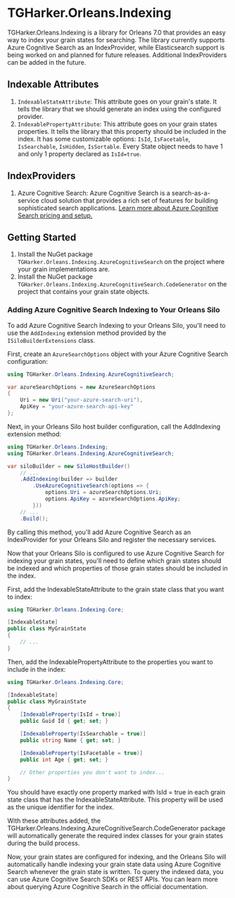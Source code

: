 # TGHarker.Orleans.Indexing

TGHarker.Orleans.Indexing is a library for Orleans 7.0 that provides an easy way to index your grain states for searching. The library currently supports Azure Cognitive Search as an IndexProvider, while Elasticsearch support is being worked on and planned for future releases. Additional IndexProviders can be added in the future.

## Indexable Attributes

1. `IndexableStateAttribute`: This attribute goes on your grain's state. It tells the library that we should generate an index using the configured provider.
2. `IndexablePropertyAttribute`: This attribute goes on your grain states properties. It tells the library that this property should be included in the index. It has some customizable options: `IsId`, `IsFacetable`, `IsSearchable`, `IsHidden`, `IsSortable`. Every State object needs to have 1 and only 1 property declared as `IsId=true`.

## IndexProviders

1. Azure Cognitive Search: Azure Cognitive Search is a search-as-a-service cloud solution that provides a rich set of features for building sophisticated search applications. [Learn more about Azure Cognitive Search pricing and setup.](https://azure.microsoft.com/en-us/pricing/details/cognitive-services/search-services/)

## Getting Started

1. Install the NuGet package `TGHarker.Orleans.Indexing.AzureCognitiveSearch` on the project where your grain implementations are.
2. Install the NuGet package `TGHarker.Orleans.Indexing.AzureCognitiveSearch.CodeGenerator` on the project that contains your grain state objects.

### Adding Azure Cognitive Search Indexing to Your Orleans Silo

To add Azure Cognitive Search Indexing to your Orleans Silo, you'll need to use the `AddIndexing` extension method provided by the `ISiloBuilderExtensions` class.

First, create an `AzureSearchOptions` object with your Azure Cognitive Search configuration:

```csharp
using TGHarker.Orleans.Indexing.AzureCognitiveSearch;

var azureSearchOptions = new AzureSearchOptions
{
    Uri = new Uri("your-azure-search-uri"),
    ApiKey = "your-azure-search-api-key"
};
```

Next, in your Orleans Silo host builder configuration, call the AddIndexing extension method:

```csharp
using TGHarker.Orleans.Indexing;
using TGHarker.Orleans.Indexing.AzureCognitiveSearch;

var siloBuilder = new SiloHostBuilder()
    // ...
    .AddIndexing(builder => builder
        .UseAzureCognitiveSearch(options => {
            options.Uri = azureSearchOptions.Uri;
            options.ApiKey = azureSearchOptions.ApiKey;
        }))
    // ...
    .Build();
```

By calling this method, you'll add Azure Cognitive Search as an IndexProvider for your Orleans Silo and register the necessary services.

Now that your Orleans Silo is configured to use Azure Cognitive Search for indexing your grain states, you'll need to define which grain states should be indexed and which properties of those grain states should be included in the index.

First, add the IndexableStateAttribute to the grain state class that you want to index:
```csharp
using TGHarker.Orleans.Indexing.Core;

[IndexableState]
public class MyGrainState
{
    // ...
}
```

Then, add the IndexablePropertyAttribute to the properties you want to include in the index:
```csharp
using TGHarker.Orleans.Indexing.Core;

[IndexableState]
public class MyGrainState
{
    [IndexableProperty(IsId = true)]
    public Guid Id { get; set; }

    [IndexableProperty(IsSearchable = true)]
    public string Name { get; set; }

    [IndexableProperty(IsFacetable = true)]
    public int Age { get; set; }

    // Other properties you don't want to index...
}

```

You should have exactly one property marked with IsId = true in each grain state class that has the IndexableStateAttribute. This property will be used as the unique identifier for the index.

With these attributes added, the TGHarker.Orleans.Indexing.AzureCognitiveSearch.CodeGenerator package will automatically generate the required index classes for your grain states during the build process.

Now, your grain states are configured for indexing, and the Orleans Silo will automatically handle indexing your grain state data using Azure Cognitive Search whenever the grain state is written. To query the indexed data, you can use Azure Cognitive Search SDKs or REST APIs. You can learn more about querying Azure Cognitive Search in the official documentation.
